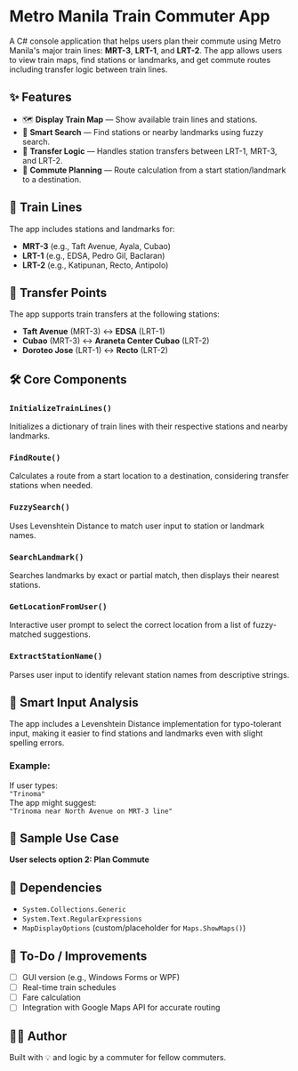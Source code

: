 # Metro Manila Train Commuter App

A C# console application that helps users plan their commute using Metro Manila's major train lines: **MRT-3**, **LRT-1**, and **LRT-2**. The app allows users to view train maps, find stations or landmarks, and get commute routes including transfer logic between train lines.

## ✨ Features

- 🗺️ **Display Train Map** — Show available train lines and stations.
- 📍 **Smart Search** — Find stations or nearby landmarks using fuzzy search.
- 🔁 **Transfer Logic** — Handles station transfers between LRT-1, MRT-3, and LRT-2.
- 🧭 **Commute Planning** — Route calculation from a start station/landmark to a destination.

## 🚉 Train Lines

The app includes stations and landmarks for:
- **MRT-3** (e.g., Taft Avenue, Ayala, Cubao)
- **LRT-1** (e.g., EDSA, Pedro Gil, Baclaran)
- **LRT-2** (e.g., Katipunan, Recto, Antipolo)

## 🔁 Transfer Points

The app supports train transfers at the following stations:
- **Taft Avenue** (MRT-3) ↔️ **EDSA** (LRT-1)
- **Cubao** (MRT-3) ↔️ **Araneta Center Cubao** (LRT-2)
- **Doroteo Jose** (LRT-1) ↔️ **Recto** (LRT-2)

## 🛠️ Core Components

### `InitializeTrainLines()`
Initializes a dictionary of train lines with their respective stations and nearby landmarks.

### `FindRoute()`
Calculates a route from a start location to a destination, considering transfer stations when needed.

### `FuzzySearch()`
Uses Levenshtein Distance to match user input to station or landmark names.

### `SearchLandmark()`
Searches landmarks by exact or partial match, then displays their nearest stations.

### `GetLocationFromUser()`
Interactive user prompt to select the correct location from a list of fuzzy-matched suggestions.

### `ExtractStationName()`
Parses user input to identify relevant station names from descriptive strings.

## 🤖 Smart Input Analysis

The app includes a Levenshtein Distance implementation for typo-tolerant input, making it easier to find stations and landmarks even with slight spelling errors.

### Example:

If user types:  
`"Trinoma"`  
The app might suggest:  
`"Trinoma near North Avenue on MRT-3 line"`

## 🧪 Sample Use Case

**User selects option 2: Plan Commute**

## 📁 Dependencies

- `System.Collections.Generic`
- `System.Text.RegularExpressions`
- `MapDisplayOptions` (custom/placeholder for `Maps.ShowMaps()`)

## 📌 To-Do / Improvements

- [ ] GUI version (e.g., Windows Forms or WPF)
- [ ] Real-time train schedules
- [ ] Fare calculation
- [ ] Integration with Google Maps API for accurate routing

## 👨‍💻 Author

Built with 💡 and logic by a commuter for fellow commuters.

